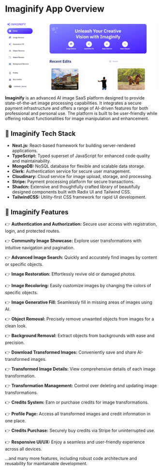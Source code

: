 # Imaginify App Overview

![Imaginify Banner](./public/assets/images/banner.png) <!-- Update the path to the actual image location -->

**Imaginify** is an advanced AI image SaaS platform designed to provide state-of-the-art image processing capabilities. It integrates a secure payment infrastructure and offers a range of AI-driven features for both professional and personal use. The platform is built to be user-friendly while offering robust functionalities for image manipulation and enhancement.

## 🚀 Imaginify Tech Stack

- **Next.js:** React-based framework for building server-rendered applications.
- **TypeScript:** Typed superset of JavaScript for enhanced code quality and maintainability.
- **MongoDB:** NoSQL database for flexible and scalable data storage.
- **Clerk:** Authentication service for secure user management.
- **Cloudinary:** Cloud service for image upload, storage, and processing.
- **Stripe:** Payment processing platform for secure transactions.
- **Shadcn:** Extensive and thoughtfully crafted library of beautifully designed components built with Radix UI and Tailwind CSS.
- **TailwindCSS:** Utility-first CSS framework for rapid UI development.

## 🌟 Imaginify Features

👉 **Authentication and Authorization:** Secure user access with registration, login, and protected routes.

👉 **Community Image Showcase:** Explore user transformations with intuitive navigation and pagination.

👉 **Advanced Image Search:** Quickly and accurately find images by content or specific objects.

👉 **Image Restoration:** Effortlessly revive old or damaged photos.

👉 **Image Recoloring:** Easily customize images by changing the colors of specific objects.

👉 **Image Generative Fill:** Seamlessly fill in missing areas of images using AI.

👉 **Object Removal:** Precisely remove unwanted objects from images for a clean look.

👉 **Background Removal:** Extract objects from backgrounds with ease and precision.

👉 **Download Transformed Images:** Conveniently save and share AI-transformed images.

👉 **Transformed Image Details:** View comprehensive details of each image transformation.

👉 **Transformation Management:** Control over deleting and updating image transformations.

👉 **Credits System:** Earn or purchase credits for image transformations.

👉 **Profile Page:** Access all transformed images and credit information in one place.

👉 **Credits Purchase:** Securely buy credits via Stripe for uninterrupted use.

👉 **Responsive UI/UX:** Enjoy a seamless and user-friendly experience across all devices.

...and many more features, including robust code architecture and reusability for maintainable development.
